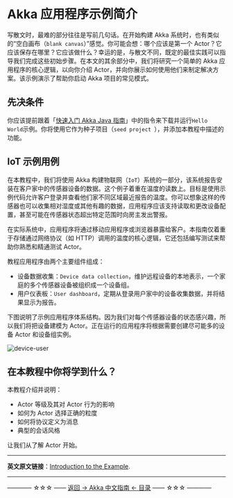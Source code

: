 # Akka 应用程序示例简介
写散文时，最难的部分往往是写前几句话。在开始构建 Akka 系统时，也有类似的“空白画布（`blank canvas`）”感觉。你可能会想：哪个应该是第一个 Actor？它应该保存在哪里？它应该做什么？幸运的是，与散文不同，既定的最佳实践可以指导我们完成这些初始步骤。在本文的其余部分中，我们将研究一个简单的 Akka 应用程序的核心逻辑，以向你介绍 Actor，并向你展示如何使用他们来制定解决方案。该示例演示了帮助你启动 Akka 项目的常见模式。

## 先决条件

你应该提前跟着「[快速入门 Akka Java 指南](https://github.com/guobinhit/akka-guide/blob/master/articles/qucikstart-akka-java.md)」中的指令来下载并运行`Hello World`示例。你将使用它作为种子项目（`seed project `），并添加本教程中描述的功能。

##  IoT 示例用例

在本教程中，我们将使用 Akka 构建物联网（`IoT`）系统的一部分，该系统报告安装在客户家中的传感器设备的数据。这个例子着重在温度的读数上。目标是使用示例代码允许客户登录并查看他们家不同区域最近报告的温度。你可以想象这样的传感器也可以收集相对湿度或其他有趣的数据，应用程序应该支持读取和更改设备配置，甚至可能在传感器状态超出特定范围时向房主发出警报。

在实际系统中，应用程序将通过移动应用程序或浏览器暴露给客户。本指南仅着重于存储通过网络协议（如 HTTP）调用的温度的核心逻辑，它还包括编写测试来帮助你熟悉和精通测试 Actor。

教程应用程序由两个主要组件组成：

- 设备数据收集：`Device data collection`，维护远程设备的本地表示，一个家庭的多个传感器设备被组织成一个设备组。
- 用户仪表板：`User dashboard`，定期从登录用户家中的设备收集数据，并将结果显示为报告。

下图说明了示例应用程序体系结构。因为我们对每个传感器设备的状态感兴趣，所以我们将把设备建模为 Actor。正在运行的应用程序将根据需要创建尽可能多的设备 Actor 和设备组实例。

![device-user](https://github.com/guobinhit/akka-guide/blob/master/images/tutorial/device-user.png)

## 在本教程中你将学到什么？

本教程介绍并说明：

- Actor 等级及其对 Actor 行为的影响
- 如何为 Actor 选择正确的粒度
- 如何将协议定义为消息
- 典型的会话风格

让我们从了解 Actor 开始。

----------

**英文原文链接**：[Introduction to the Example](https://doc.akka.io/docs/akka/current/guide/tutorial.html).

----------
———— ☆☆☆ —— [返回 -> Akka 中文指南 <- 目录](https://github.com/guobinhit/akka-guide/blob/master/README.md) —— ☆☆☆ ————